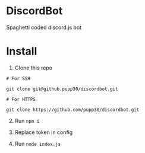 # DiscordBot
Spaghetti coded discord.js bot

# Install

1. Clone this repo

`# For SSH`

`git clone git@github.pupp30/discordbot.git`

`# For HTTPS`

```git clone https://github.com/pupp30/discordbot.git```

2. Run `npm i`

3. Replace token in config

4. Run `node index.js`
